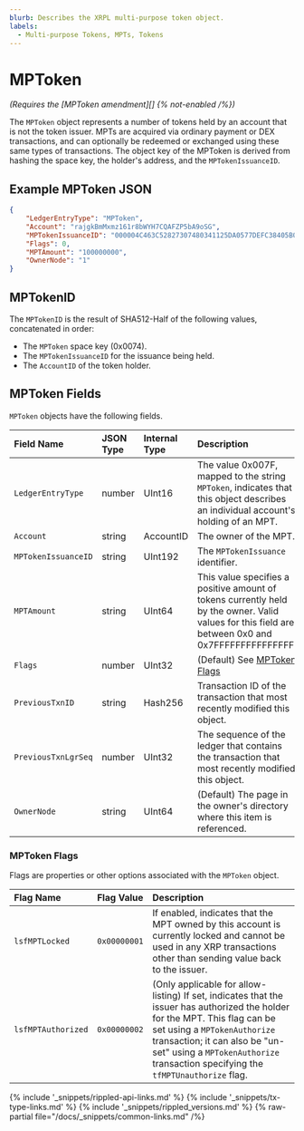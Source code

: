 ```yaml
---
blurb: Describes the XRPL multi-purpose token object.
labels:
  - Multi-purpose Tokens, MPTs, Tokens
---
```

# MPToken

_(Requires the [MPToken amendment][] {% not-enabled /%})_

The `MPToken` object represents a number of tokens held by an account that is not the token issuer. MPTs are acquired via ordinary payment or DEX transactions, and can optionally be redeemed or exchanged using these same types of transactions. The object key of the MPToken is derived from hashing the space key, the holder's address, and the `MPTokenIssuanceID`.

<!-- _(Added by the [MPTokenV1_1 amendment][].)_ -->

## Example MPToken JSON

```json
{
    "LedgerEntryType": "MPToken",
    "Account": "rajgkBmMxmz161r8bWYH7CQAFZP5bA9oSG",
    "MPTokenIssuanceID": "000004C463C52827307480341125DA0577DEFC38405B0E3E",
    "Flags": 0,
    "MPTAmount": "100000000",
    "OwnerNode": "1"
}
```

## MPTokenID

The `MPTokenID` is the result of SHA512-Half of the following values, concatenated in order:

- The `MPToken` space key (0x0074).
- The `MPTokenIssuanceID` for the issuance being held.
- The `AccountID` of the token holder.

## MPToken Fields

`MPToken` objects have the following fields.

| Field Name        | JSON Type | Internal Type | Description |
|:------------------|:----------|:--------------|:------------|
| `LedgerEntryType`   | number    | UInt16        | The value 0x007F, mapped to the string `MPToken`, indicates that this object describes an individual account's holding of an MPT. |
| `Account`           | string    | AccountID     | The owner of the MPT. |
| `MPTokenIssuanceID` | string    | UInt192       | The `MPTokenIssuance` identifier. |
| `MPTAmount`         | string    | UInt64        | This value specifies a positive amount of tokens currently held by the owner. Valid values for this field are between 0x0 and 0x7FFFFFFFFFFFFFFF. |
| `Flags`             | number    | UInt32        | (Default) See [MPToken Flags](#mptoken-flags) |
| `PreviousTxnID`     | string    | Hash256       | Transaction ID of the transaction that most recently modified this object. |
| `PreviousTxnLgrSeq` | number    | UInt32        | The sequence of the ledger that contains the transaction that most recently modified this object. |
| `OwnerNode`         | string    | UInt64        | (Default) The page in the owner's directory where this item is referenced. |

### MPToken Flags

Flags are properties or other options associated with the `MPToken` object.


| Flag Name         | Flag Value | Description                                 |
|:------------------|:-----------|:--------------------------------------------|
| `lsfMPTLocked`     | `0x00000001`   | If enabled, indicates that the MPT owned by this account is currently locked and cannot be used in any XRP transactions other than sending value back to the issuer. |
| `lsfMPTAuthorized` | `0x00000002`   | (Only applicable for allow-listing) If set, indicates that the issuer has authorized the holder for the MPT. This flag can be set using a `MPTokenAuthorize` transaction; it can also be "un-set" using a `MPTokenAuthorize` transaction specifying the `tfMPTUnauthorize` flag. |

<!--{# common link defs #}-->
{% include '_snippets/rippled-api-links.md' %}
{% include '_snippets/tx-type-links.md' %}
{% include '_snippets/rippled_versions.md' %}
{% raw-partial file="/docs/_snippets/common-links.md" /%}
